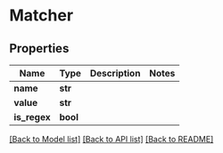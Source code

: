 # Matcher

## Properties
Name | Type | Description | Notes
------------ | ------------- | ------------- | -------------
**name** | **str** |  | 
**value** | **str** |  | 
**is_regex** | **bool** |  | 

[[Back to Model list]](../README.md#documentation-for-models) [[Back to API list]](../README.md#documentation-for-api-endpoints) [[Back to README]](../README.md)



